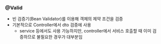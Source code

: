 ### @Valid
* 빈 검증기(Bean Validator)를 이용해 객체의 제약 조건을 검증
* 기본적으로 Controller에서 dto 검증에 사용
  - service 등에서도 사용 가능하지만, controller에서 서비스 호출할 때 이미 검증하므로 불필요한 경우가 대부분임
